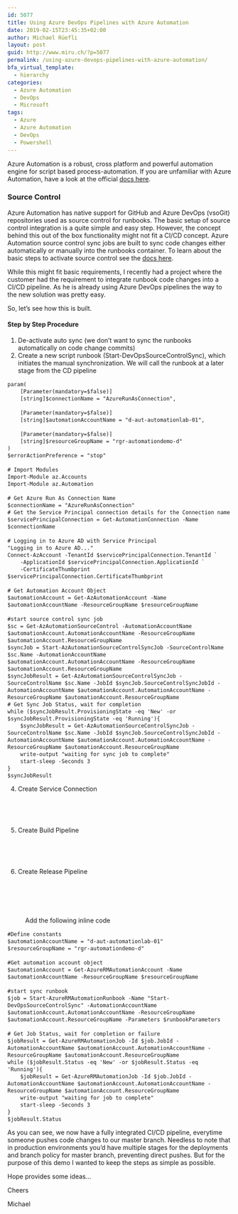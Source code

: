 ```yaml
---
id: 5077
title: Using Azure DevOps Pipelines with Azure Automation
date: 2019-02-15T23:45:35+02:00
author: Michael Rüefli
layout: post
guid: http://www.miru.ch/?p=5077
permalink: /using-azure-devops-pipelines-with-azure-automation/
bfa_virtual_template:
  - hierarchy
categories:
  - Azure Automation
  - DevOps
  - Microsoft
tags:
  - Azure
  - Azure Automation
  - DevOps
  - Powershell
---
```

Azure Automation is a robust, cross platform and powerful automation engine for script based process-automation. If you are unfamiliar with Azure Automation, have a look at the official [docs here](https://docs.microsoft.com/en-us/azure/automation/automation-intro).

### Source Control

Azure Automation has native support for GitHub and Azure DevOps (vsoGit) repositories used as source control for runbooks. The basic setup of source control integration is a quite simple and easy step. However, the concept behind this out of the box functionality might not fit a CI/CD concept. Azure Automation source control sync jobs are built to sync code changes either automatically or manually into the runbooks container. To learn about the basic steps to activate source control see the [docs here](https://docs.microsoft.com/en-us/azure/automation/source-control-integration).

While this might fit basic requirements, I recently had a project where the customer had the requirement to integrate runbook code changes into a CI/CD pipeline. As he is already using Azure DevOps pipelines the way to the new solution was pretty easy.



So, let&#8217;s see how this is built.

#### Step by Step Procedure

  1. De-activate auto sync (we don&#8217;t want to sync the runbooks automatically on code change commits)
  2. Create a new script runbook (Start-DevOpsSourceControlSync), which initiates the manual synchronization. We will call the runbook at a later stage from the CD pipeline

<pre class="wp-block-code"><code>param(
    [Parameter(mandatory=$false)]
    [string]$connectionName = "AzureRunAsConnection",

    [Parameter(mandatory=$false)]
    [string]$automationAccountName = "d-aut-automationlab-01",

    [Parameter(mandatory=$false)]
    [string]$resourceGroupName = "rgr-automationdemo-d"
)
$errorActionPreference = "stop"

# Import Modules
Import-Module az.Accounts
Import-Module az.Automation

# Get Azure Run As Connection Name
$connectionName = "AzureRunAsConnection"
# Get the Service Principal connection details for the Connection name
$servicePrincipalConnection = Get-AutomationConnection -Name $connectionName         

# Logging in to Azure AD with Service Principal
"Logging in to Azure AD..."
Connect-AzAccount -TenantId $servicePrincipalConnection.TenantId `
    -ApplicationId $servicePrincipalConnection.ApplicationId `
    -CertificateThumbprint $servicePrincipalConnection.CertificateThumbprint

# Get Automation Account Object
$automationAccount = Get-AzAutomationAccount -Name $automationAccountName -ResourceGroupName $resourceGroupName 

#start source control sync job
$sc = Get-AzAutomationSourceControl -AutomationAccountName $automationAccount.AutomationAccountName -ResourceGroupName $automationAccount.ResourceGroupName 
$syncJob = Start-AzAutomationSourceControlSyncJob -SourceControlName $sc.Name -AutomationAccountName $automationAccount.AutomationAccountName -ResourceGroupName $automationAccount.ResourceGroupName 
$syncJobResult = Get-AzAutomationSourceControlSyncJob -SourceControlName $sc.Name -JobId $syncJob.SourceControlSyncJobId -AutomationAccountName $automationAccount.AutomationAccountName -ResourceGroupName $automationAccount.ResourceGroupName
# Get Sync Job Status, wait for completion 
while ($syncJobResult.ProvisioningState -eq 'New' -or $syncJobResult.ProvisioningState -eq 'Running'){
    $syncJobResult = Get-AzAutomationSourceControlSyncJob -SourceControlName $sc.Name -JobId $syncJob.SourceControlSyncJobId -AutomationAccountName $automationAccount.AutomationAccountName -ResourceGroupName $automationAccount.ResourceGroupName
    write-output "waiting for sync job to complete"
    start-sleep -Seconds 3
}
$syncJobResult
</code></pre>

4. Create Service Connection  
<figure class="wp-block-image">

<img src="../images/2019/02/2019-02-15-22_16_55-Service-connection_-ARM-AutomationDemo-Pipelines.png" alt="" class="wp-image-5081" srcset="../images/2019/02/2019-02-15-22_16_55-Service-connection_-ARM-AutomationDemo-Pipelines.png 911w, ../images/2019/02/2019-02-15-22_16_55-Service-connection_-ARM-AutomationDemo-Pipelines-300x158.png 300w, ../images/2019/02/2019-02-15-22_16_55-Service-connection_-ARM-AutomationDemo-Pipelines-768x405.png 768w" sizes="(max-width: 911px) 100vw, 911px" /> </figure> <figure class="wp-block-image"><img src="../images/2019/02/2019-02-15-22_23_38-Service-connection_-ARM-AutomationDemo-Pipelines.png" alt="" class="wp-image-5082" srcset="../images/2019/02/2019-02-15-22_23_38-Service-connection_-ARM-AutomationDemo-Pipelines.png 602w, ../images/2019/02/2019-02-15-22_23_38-Service-connection_-ARM-AutomationDemo-Pipelines-290x300.png 290w" sizes="(max-width: 602px) 100vw, 602px" /></figure> 

5. Create Build Pipeline<figure class="wp-block-image">

<img src="../images/2019/02/2019-02-15-22_28_27-AutomationLab-CI-Azure-DevOps-Services-1024x441.png" alt="" class="wp-image-5084" srcset="../images/2019/02/2019-02-15-22_28_27-AutomationLab-CI-Azure-DevOps-Services-1024x441.png 1024w, ../images/2019/02/2019-02-15-22_28_27-AutomationLab-CI-Azure-DevOps-Services-300x129.png 300w, ../images/2019/02/2019-02-15-22_28_27-AutomationLab-CI-Azure-DevOps-Services-768x331.png 768w, ../images/2019/02/2019-02-15-22_28_27-AutomationLab-CI-Azure-DevOps-Services.png 1386w" sizes="(max-width: 1024px) 100vw, 1024px" /> </figure> <figure class="wp-block-image"><img src="../images/2019/02/2019-02-15-22_28_48-AutomationLab-CI-Azure-DevOps-Services-1024x399.png" alt="" class="wp-image-5085" srcset="../images/2019/02/2019-02-15-22_28_48-AutomationLab-CI-Azure-DevOps-Services-1024x399.png 1024w, ../images/2019/02/2019-02-15-22_28_48-AutomationLab-CI-Azure-DevOps-Services-300x117.png 300w, ../images/2019/02/2019-02-15-22_28_48-AutomationLab-CI-Azure-DevOps-Services-768x299.png 768w, ../images/2019/02/2019-02-15-22_28_48-AutomationLab-CI-Azure-DevOps-Services.png 1225w" sizes="(max-width: 1024px) 100vw, 1024px" /></figure> 

6. Create Release Pipeline  
<figure class="wp-block-image">

<img src="../images/2019/02/2019-02-15-22_29_51-AutomationLab-CD-Pipelines.png" alt="" class="wp-image-5086" srcset="../images/2019/02/2019-02-15-22_29_51-AutomationLab-CD-Pipelines.png 655w, ../images/2019/02/2019-02-15-22_29_51-AutomationLab-CD-Pipelines-300x201.png 300w" sizes="(max-width: 655px) 100vw, 655px" /> </figure> <figure class="wp-block-image"><img src="../images/2019/02/2019-02-15-22_30_53-AutomationLab-CD-Pipelines-1024x355.png" alt="" class="wp-image-5087" srcset="../images/2019/02/2019-02-15-22_30_53-AutomationLab-CD-Pipelines-1024x355.png 1024w, ../images/2019/02/2019-02-15-22_30_53-AutomationLab-CD-Pipelines-300x104.png 300w, ../images/2019/02/2019-02-15-22_30_53-AutomationLab-CD-Pipelines-768x266.png 768w, ../images/2019/02/2019-02-15-22_30_53-AutomationLab-CD-Pipelines.png 1597w" sizes="(max-width: 1024px) 100vw, 1024px" /></figure> <figure class="wp-block-image"><img src="../images/2019/02/2019-02-15-22_19_00-AutomationLab-CD-Pipelines-1024x446.png" alt="" class="wp-image-5083" srcset="../images/2019/02/2019-02-15-22_19_00-AutomationLab-CD-Pipelines-1024x446.png 1024w, ../images/2019/02/2019-02-15-22_19_00-AutomationLab-CD-Pipelines-300x131.png 300w, ../images/2019/02/2019-02-15-22_19_00-AutomationLab-CD-Pipelines-768x335.png 768w" sizes="(max-width: 1024px) 100vw, 1024px" /><figcaption>Add the following inline code</figcaption></figure> 

<pre class="wp-block-code"><code>#Define constants
$automationAccountName = "d-aut-automationlab-01"
$resourceGroupName = "rgr-automationdemo-d"

#Get automation account object
$automationAccount = Get-AzureRMAutomationAccount -Name $automationAccountName -ResourceGroupName $resourceGroupName 

#start sync runbook
$job = Start-AzureRMAutomationRunbook -Name "Start-DevOpsSourceControlSync" -AutomationAccountName $automationAccount.AutomationAccountName -ResourceGroupName $automationAccount.ResourceGroupName -Parameters $runbookParameters 

# Get Job Status, wait for completion or failure
$jobResult = Get-AzureRMAutomationJob -Id $job.JobId -AutomationAccountName $automationAccount.AutomationAccountName -ResourceGroupName $automationAccount.ResourceGroupName
while ($jobResult.Status -eq 'New' -or $jobResult.Status -eq 'Running'){
    $jobResult = Get-AzureRMAutomationJob -Id $job.JobId -AutomationAccountName $automationAccount.AutomationAccountName -ResourceGroupName $automationAccount.ResourceGroupName
    write-output "waiting for job to complete"
    start-sleep -Seconds 3
}
$jobResult.Status
</code></pre>

As you can see, we now have a fully integrated CI/CD pipeline, everytime someone pushes code changes to our master branch. Needless to note that in production environments you&#8217;d have multiple stages for the deployments and branch policy for master branch, preventing direct pushes. But for the purpose of this demo I wanted to keep the steps as simple as possible.



Hope provides some ideas&#8230;

Cheers

Michael